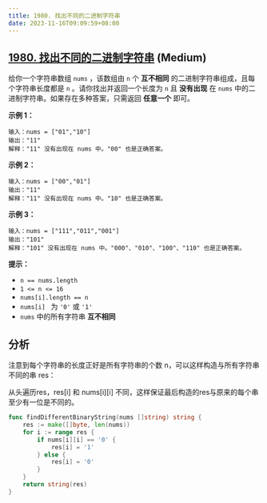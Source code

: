 ```yaml
---
title: 1980. 找出不同的二进制字符串
date: 2023-11-16T09:09:59+08:00
---
```


## [1980. 找出不同的二进制字符串](https://leetcode.cn/problems/find-unique-binary-string) (Medium)

给你一个字符串数组 `nums` ，该数组由 `n` 个 **互不相同** 的二进制字符串组成，且每个字符串长度都是 `n` 。请你找出并返回一个长度为 `n` 且 **没有出现** 在 `nums` 中的二进制字符串。如果存在多种答案，只需返回 **任意一个** 即可。

**示例 1：**

```
输入：nums = ["01","10"]
输出："11"
解释："11" 没有出现在 nums 中。"00" 也是正确答案。

```

**示例 2：**

```
输入：nums = ["00","01"]
输出："11"
解释："11" 没有出现在 nums 中。"10" 也是正确答案。

```

**示例 3：**

```
输入：nums = ["111","011","001"]
输出："101"
解释："101" 没有出现在 nums 中。"000"、"010"、"100"、"110" 也是正确答案。
```

**提示：**

- `n == nums.length`
- `1 <= n <= 16`
- `nums[i].length == n`
- `nums[i] ` 为 `'0'` 或 `'1'`
- `nums` 中的所有字符串 **互不相同**

## 分析


注意到每个字符串的长度正好是所有字符串的个数 n，可以这样构造与所有字符串不同的串 res：

从头遍历res，res[i] 和 nums[i][i] 不同，这样保证最后构造的res与原来的每个串至少有一位是不同的。

```go
func findDifferentBinaryString(nums []string) string {
	res := make([]byte, len(nums))
	for i := range res {
		if nums[i][i] == '0' {
			res[i] = '1'
		} else {
			res[i] = '0'
		}
	}
	return string(res)
}

```
